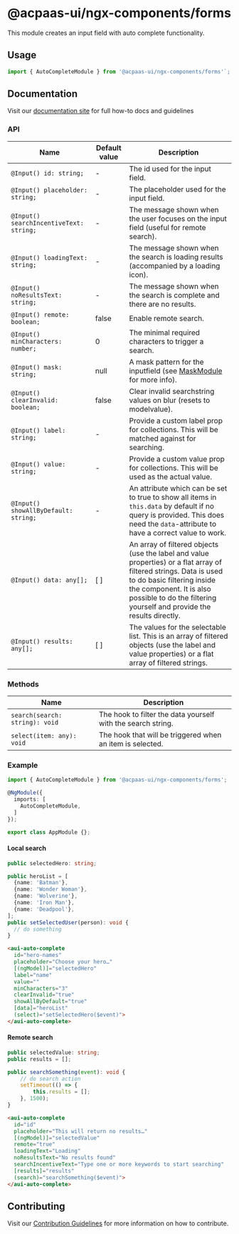 # @acpaas-ui/ngx-components/forms

This module creates an input field with auto complete functionality.

## Usage

```typescript
import { AutoCompleteModule } from '@acpaas-ui/ngx-components/forms'`;
```

## Documentation

Visit our [documentation site](https://acpaas-ui.digipolis.be/) for full how-to docs and guidelines

### API

| Name         | Default value | Description |
| -----------  | ------ | -------------------------- |
| `@Input() id: string;` | - | The id used for the input field. |
| `@Input() placeholder: string;` | - | The placeholder used for the input field. |
| `@Input() searchIncentiveText: string;` | - | The message shown when the user focuses on the input field (useful for remote search). |
| `@Input() loadingText: string;` | - | The message shown when the search is loading results (accompanied by a loading icon). |
| `@Input() noResultsText: string;` | - | The message shown when the search is complete and there are no results. |
| `@Input() remote: boolean;` | false | Enable remote search. |
| `@Input() minCharacters: number;` | 0 | The minimal required characters to trigger a search. |
| `@Input() mask: string;` | null | A mask pattern for the inputfield (see [MaskModule](./../packages/forms/src/lib/mask/README.md) for more info). |
| `@Input() clearInvalid: boolean;` | false | Clear invalid searchstring values on blur (resets to modelvalue). |
| `@Input() label: string;` | - | Provide a custom label prop for collections. This will be matched against for searching. |
| `@Input() value: string;` | - | Provide a custom value prop for collections. This will be used as the actual value. |
| `@Input() showAllByDefault: string;` | - | An attribute which can be set to true to show all items in `this.data` by default if no query is provided. This does need the `data`-attribute to have a correct value to work. |
| `@Input() data: any[];` | [ ] | An array of filtered objects (use the label and value properties) or a flat array of filtered strings. Data is used to do basic filtering inside the component. It is also possible to do the filtering yourself and provide the results directly. |
| `@Input() results: any[];` | [ ] | The values for the selectable list. This is an array of filtered objects (use the label and value properties) or a flat array of filtered strings. |

### Methods

| Name         | Description |
| -----------  | -------------------------- |
| `search(search: string): void` | The hook to filter the data yourself with the search string. |
| `select(item: any): void` | The hook that will be triggered when an item is selected. |

### Example

```typescript
import { AutoCompleteModule } from '@acpaas-ui/ngx-components/forms';

@NgModule({
  imports: [
    AutoCompleteModule,
  ]
});

export class AppModule {};
```

#### Local search

```typescript
public selectedHero: string;

public heroList = [
  {name: 'Batman'},
  {name: 'Wonder Woman'},
  {name: 'Wolverine'},
  {name: 'Iron Man'},
  {name: 'Deadpool'},
];
public setSelectedUser(person): void {
  // do something
}
```

```html
<aui-auto-complete
  id="hero-names"
  placeholder="Choose your hero…"
  [(ngModel)]="selectedHero"
  label="name"
  value=""
  minCharacters="3"
  clearInvalid="true"
  showAllByDefault="true"
  [data]="heroList"
  (select)="setSelectedHero($event)">
</aui-auto-complete>
```

#### Remote search

```typescript
public selectedValue: string;
public results = [];

public searchSomething(event): void {
	// do search action
	setTimeout(() => {
		this.results = [];
	}, 1500);
}
```

```html
<aui-auto-complete
  id="id"
  placeholder="This will return no results…"
  [(ngModel)]="selectedValue"
  remote="true"
  loadingText="Loading"
  noResultsText="No results found"
  searchIncentiveText="Type one or more keywords to start searching"
  [results]="results"
  (search)="searchSomething($event)">
</aui-auto-complete>
```

## Contributing

Visit our [Contribution Guidelines](../../../../../CONTRIBUTING.md) for more information on how to contribute.
